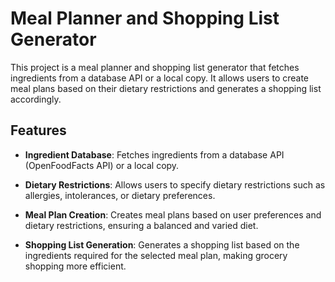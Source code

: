 # Meal Planner and Shopping List Generator

This project is a meal planner and shopping list generator that fetches ingredients from a database API or a local copy. It allows users to create meal plans based on their dietary restrictions and generates a shopping list accordingly.

## Features

- **Ingredient Database**: Fetches ingredients from a database API (OpenFoodFacts API) or a local copy.
  
- **Dietary Restrictions**: Allows users to specify dietary restrictions such as allergies, intolerances, or dietary preferences.

- **Meal Plan Creation**: Creates meal plans based on user preferences and dietary restrictions, ensuring a balanced and varied diet.

- **Shopping List Generation**: Generates a shopping list based on the ingredients required for the selected meal plan, making grocery shopping more efficient.

